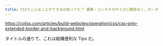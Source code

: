 ```yaml
---
title: CSSでこんなことができるの知ってた？ 要素・コンテナのサイズに関係なく、ボーダーや背景をはみ出して配置するテクニック | コリス
---
```


https://coliss.com/articles/build-websites/operation/css/css-only-extended-border-and-background.html

タイトルの通りで、これは結構便利な Tips だ。

